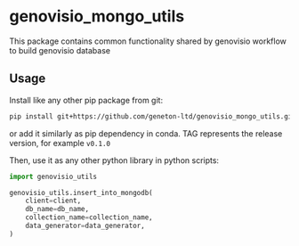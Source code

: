 # genovisio_mongo_utils

This package contains common functionality shared by genovisio workflow to build genovisio database

## Usage

Install like any other pip package from git:

```sh
pip install git+https://github.com/geneton-ltd/genovisio_mongo_utils.git@{TAG}
```

or add it similarly as pip dependency in conda. TAG represents the release version, for example `v0.1.0`

Then, use it as any other python library in python scripts:

```py
import genovisio_utils

genovisio_utils.insert_into_mongodb(
    client=client,
    db_name=db_name,
    collection_name=collection_name,
    data_generator=data_generator,
)
```
